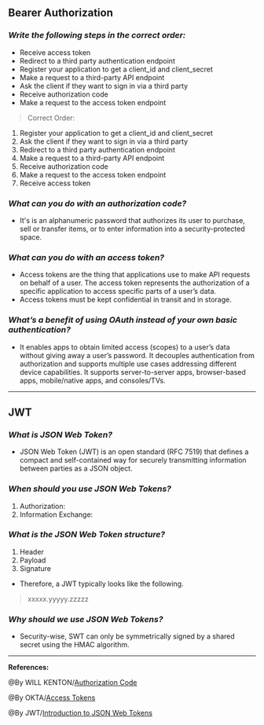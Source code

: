 ## **Bearer Authorization**

### ***Write the following steps in the correct order:***
- Receive access token
- Redirect to a third party authentication endpoint
- Register your application to get a client_id and client_secret
- Make a request to a third-party API endpoint
- Ask the client if they want to sign in via a third party
- Receive authorization code
- Make a request to the access token endpoint

> Correct Order:

1. Register your application to get a client_id and client_secret
2. Ask the client if they want to sign in via a third party
3. Redirect to a third party authentication endpoint
4. Make a request to a third-party API endpoint
5. Receive authorization code
6. Make a request to the access token endpoint
7. Receive access token


### ***What can you do with an authorization code?***

- It's is an alphanumeric password that authorizes its user to purchase, sell or transfer items, or to enter information into a security-protected space.

### ***What can you do with an access token?***

- Access tokens are the thing that applications use to make API requests on behalf of a user. The access token represents the authorization of a specific application to access specific parts of a user’s data.
- Access tokens must be kept confidential in transit and in storage.

### ***What’s a benefit of using OAuth instead of your own basic authentication?***

- It enables apps to obtain limited access (scopes) to a user’s data without giving away a user’s password. It decouples authentication from authorization and supports multiple use cases addressing different device capabilities. It supports server-to-server apps, browser-based apps, mobile/native apps, and consoles/TVs.

-----------------------------------------------

## **JWT**

### ***What is JSON Web Token?***

- JSON Web Token (JWT) is an open standard (RFC 7519) that defines a compact and self-contained way for securely transmitting information between parties as a JSON object. 

### ***When should you use JSON Web Tokens?***

1. Authorization: 
2. Information Exchange:

### ***What is the JSON Web Token structure?***

1. Header
2. Payload
3. Signature

- Therefore, a JWT typically looks like the following.

>xxxxx.yyyyy.zzzzz

### ***Why should we use JSON Web Tokens?***

- Security-wise, SWT can only be symmetrically signed by a shared secret using the HMAC algorithm. 


-----------------------------------------------

**References:**

@By WILL KENTON/[Authorization Code](https://www.investopedia.com/terms/a/authorization-code.asp)

@By OKTA/[Access Tokens](https://www.oauth.com/oauth2-servers/access-tokens/)

@By JWT/[Introduction to JSON Web Tokens](https://jwt.io/introduction/)


